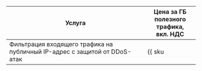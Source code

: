 | Услуга | Цена за ГБ<br>полезного трафика,<br>вкл. НДС |
| --- | --- |
| Фильтрация входящего трафика на публичный IP-адрес с защитой от DDoS-атак | {{ sku|RUB|network.ingress.inet.antiddos.qrator|string }} |

